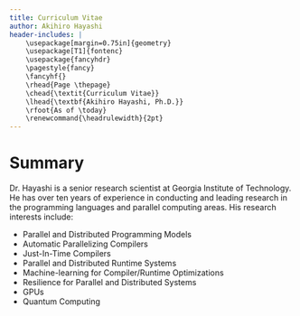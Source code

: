 ```yaml
---
title: Curriculum Vitae
author: Akihiro Hayashi
header-includes: |
    \usepackage[margin=0.75in]{geometry}
    \usepackage[T1]{fontenc}
    \usepackage{fancyhdr}
    \pagestyle{fancy}
    \fancyhf{}
    \rhead{Page \thepage}
    \chead{\textit{Curriculum Vitae}}
    \lhead{\textbf{Akihiro Hayashi, Ph.D.}}
    \rfoot{As of \today}
    \renewcommand{\headrulewidth}{2pt}
---
```


Summary
=======

Dr. Hayashi is a senior research scientist at Georgia Institute of Technology. He has over ten years of experience in conducting and leading research in the programming languages and parallel computing areas. His research interests include:

- Parallel and Distributed Programming Models
- Automatic Parallelizing Compilers
- Just-In-Time Compilers
- Parallel and Distributed Runtime Systems
- Machine-learning for Compiler/Runtime Optimizations
- Resilience for Parallel and Distributed Systems
- GPUs
- Quantum Computing
